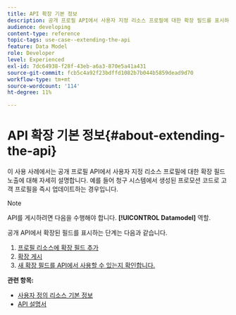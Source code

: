 ```yaml
---
title: API 확장 기본 정보
description: 공개 프로필 API에서 사용자 지정 리소스 프로필에 대한 확장 필드를 표시하는 방법을 알아봅니다.
audience: developing
content-type: reference
topic-tags: use-case--extending-the-api
feature: Data Model
role: Developer
level: Experienced
exl-id: 7dc64938-f28f-43eb-a6a3-870e5a41a431
source-git-commit: fcb5c4a92f23bdffd1082b7b044b5859dead9d70
workflow-type: tm+mt
source-wordcount: '114'
ht-degree: 11%

---
```


# API 확장 기본 정보{#about-extending-the-api}

이 사용 사례에서는 공개 프로필 API에서 사용자 지정 리소스 프로필에 대한 확장 필드 노출에 대해 자세히 설명합니다. 예를 들어 청구 시스템에서 생성된 프로모션 코드로 고객 프로필을 즉시 업데이트하는 경우입니다.

>[!NOTE]
>
>API를 게시하려면 다음을 수행해야 합니다. **[!UICONTROL Datamodel]** 역할.

공개 API에서 확장된 필드를 표시하는 단계는 다음과 같습니다.

1. [프로필 리소스에 확장 필드 추가](../../developing/using/step-1--add-extension-fields-to-the-profile-resource.md)
1. [확장 게시](../../developing/using/step-2--publish-the-extension.md)
1. [새 확장 필드를 API에서 사용할 수 있는지 확인합니다.](../../developing/using/step-3--verify-the-extension.md)

**관련 항목:**

* [사용자 정의 리소스 기본 정보](../../developing/using/data-model-concepts.md)
* [API 설명서](../../api/using/get-started-apis.md)
